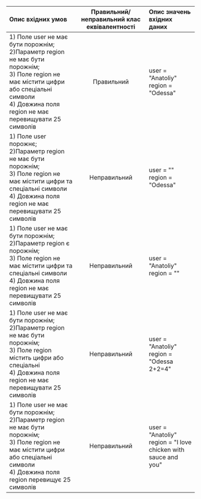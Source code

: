 | Опис вхідних умов                                                                                                                                                                                             | Правильний/неправильний клас еквівалентності | Опис значень вхідних даних                                         |
|:--------------------------------------------------------------------------------------------------------------------------------------------------------------------------------------------------------------|:--------------------------------------------:|:-------------------------------------------------------------------|
| 1) Поле user не має бути порожнім;<br> 2)Параметр region не має бути порожнім;<br> 3) Поле region не має містити цифри або спеціальні символи <br> 4) Довжина поля region не має перевищувати 25 символів<br> |                  Правильний                  | user = "Anatoliy"<br> region = "Odessa"                            |
| 1) Поле user порожнє;<br> 2)Параметр region не має бути порожнім;<br> 3) Поле region не має містити цифри та спеціальні символи <br> 4) Довжина поля region не має перевищувати 25 символів<br>               |                 Неправильний                 | user = ""<br> region = "Odessa"                                    |
| 1) Поле user не має бути порожнім;<br> 2)Параметр region є порожнім;<br> 3) Поле region не має містити цифри та спеціальні символи <br> 4) Довжина поля region не має перевищувати 25 символів<br>            |                 Неправильний                 | user = "Anatoliy"<br> region = ""                                  |
| 1) Поле user не має бути порожнім;<br> 2)Параметр region не має бути порожнім;<br> 3) Поле region містить цифри або спеціальні <br> 4) Довжина поля region не має перевищувати 25 символів<br>                |                 Неправильний                 | user = "Anatoliy"<br> region = "Odessa 2+2=4"                      |
| 1) Поле user не має бути порожнім;<br> 2)Параметр region не має бути порожнім;<br> 3) Поле region не має містити цифри або спеціальні символи <br> 4) Довжина поля region перевищує 25 символів<br>           |                 Неправильний                 | user = "Anatoliy"<br> region = "I love chicken with sauсe and you" |